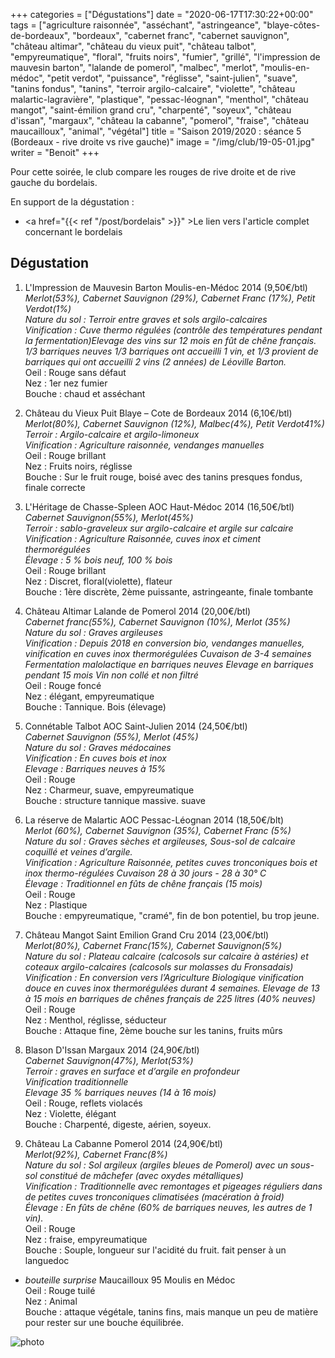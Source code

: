 +++
categories = ["Dégustations"]
date = "2020-06-17T17:30:22+00:00"
tags = ["agriculture raisonnée", "asséchant", "astringeance", "blaye-côtes-de-bordeaux", "bordeaux", "cabernet franc", "cabernet sauvignon", "château altimar", "château du vieux puit", "château talbot", "empyreumatique", "floral", "fruits noirs", "fumier", "grillé", "l'impression de mauvesin barton", "lalande de pomerol", "malbec", "merlot", "moulis-en-médoc", "petit verdot", "puissance", "réglisse", "saint-julien", "suave", "tanins fondus", "tanins", "terroir argilo-calcaire", "violette", "château malartic-lagravière", "plastique", "pessac-léognan", "menthol", "château mangot", "saint-émilion grand cru", "charpenté", "soyeux", "château d'issan", "margaux", "château la cabanne", "pomerol", "fraise", "château maucailloux", "animal", "végétal"] 
title = "Saison 2019/2020 : séance 5 (Bordeaux - rive droite vs rive gauche)"
image = "/img/club/19-05-01.jpg"
writer = "Benoit"
+++

Pour cette soirée, le club compare les rouges de rive droite et de rive gauche du bordelais.

En support de la dégustation :  
* <a href="{{< ref "/post/bordelais" >}}" >Le lien vers l'article complet concernant le bordelais</a>

## Dégustation

1. L'Impression de Mauvesin Barton Moulis-en-Médoc 2014 (9,50€/btl)  
_Merlot(53%), Cabernet Sauvignon (29%), Cabernet Franc (17%), Petit Verdot(1%)_  
_Nature du sol : Terroir  entre graves et sols argilo-calcaires_  
_Vinification : Cuve thermo régulées (contrôle des températures pendant la fermentation)Elevage des vins sur 12 mois en fût de chêne français. 1/3 barriques neuves 1/3 barriques ont accueilli 1 vin, et 1/3 provient de barriques qui ont accueilli 2 vins (2 années) de Léoville Barton._  
Oeil : Rouge sans défaut  
Nez : 1er nez fumier  
Bouche : chaud et asséchant

2. Château du Vieux Puit Blaye – Cote de Bordeaux 2014 (6,10€/btl)  <i class="fa fa-plus-circle"></i> 
_Merlot(80%), Cabernet Sauvignon (12%), Malbec(4%), Petit Verdot41%)_  
_Terroir : Argilo-calcaire et argilo-limoneux_  
_Vinification : Agriculture raisonnée, vendanges manuelles_  
Oeil : Rouge brillant  
Nez : Fruits noirs, réglisse  
Bouche : Sur le fruit rouge, boisé avec des tanins presques fondus, finale correcte

3. L'Héritage de Chasse-Spleen AOC Haut-Médoc 2014 (16,50€/btl)  
_Cabernet Sauvignon(55%), Merlot(45%)_  
_Terroir : sablo-graveleux sur argilo-calcaire et argile sur calcaire_  
_Vinification : Agriculture Raisonnée, cuves inox et ciment thermorégulées_  
_Élevage : 5 % bois neuf, 100 % bois_  
Oeil : Rouge brillant  
Nez :  Discret, floral(violette), flateur  
Bouche : 1ère discrète, 2ème puissante, astringeante, finale tombante

4. Château Altimar Lalande de Pomerol 2014 (20,00€/btl)  
_Cabernet franc(55%), Cabernet Sauvignon (10%), Merlot (35%)_  
_Nature du sol :  Graves argileuses_  
_Vinification : Depuis 2018 en conversion bio, vendanges manuelles, vinification en cuves inox thermorégulées Cuvaison de 3-4 semaines Fermentation malolactique en barriques neuves Elevage en barriques pendant 15 mois Vin non collé et non filtré_  
Oeil : Rouge foncé  
Nez :  élégant, empyreumatique  
Bouche : Tannique. Bois (élevage)

5. Connétable Talbot AOC Saint-Julien 2014 (24,50€/btl)  
_Cabernet Sauvignon (55%), Merlot (45%)_  
_Nature du sol : Graves médocaines_  
_Vinification : En cuves bois et inox_  
_Elevage : Barriques neuves à 15%_  
Oeil :  Rouge  
Nez : Charmeur, suave, empyreumatique  
Bouche : structure tannique massive. suave

6. La réserve de Malartic AOC Pessac-Léognan 2014 (18,50€/blt)  
_Merlot (60%), Cabernet Sauvignon (35%), Cabernet Franc (5%)_  
_Nature du sol : Graves sèches et argileuses, Sous-sol de calcaire coquillé et veines d’argile._  
_Vinification : Agriculture Raisonnée, petites cuves tronconiques bois et inox thermo-régulées Cuvaison 28 à 30 jours - 28 à 30° C_  
_Élevage : Traditionnel en fûts de chêne français (15 mois)_  
Oeil : Rouge  
Nez : Plastique  
Bouche : empyreumatique, "cramé", fin de bon potentiel, bu trop jeune.  

7. Château Mangot Saint Emilion Grand Cru 2014 (23,00€/btl)  
_Merlot(80%), Cabernet Franc(15%), Cabernet Sauvignon(5%)_  
_Nature du sol : Plateau calcaire (calcosols sur calcaire à astéries) et coteaux argilo-calcaires (calcosols sur molasses du Fronsadais)_  
_Vinification : En conversion vers l’Agriculture Biologique  vinification douce en cuves inox thermorégulées durant 4 semaines. Elevage de 13 à 15 mois en barriques de chênes français de 225 litres (40% neuves)_  
Oeil : Rouge  
Nez : Menthol, réglisse, séducteur  
Bouche : Attaque fine, 2ème bouche sur les tanins, fruits mûrs

8. Blason D'Issan  Margaux 2014 (24,90€/btl)  
_Cabernet Sauvignon(47%), Merlot(53%)_  
_Terroir : graves en surface et d’argile en profondeur_  
_Vinification traditionnelle_  
_Elevage 35 % barriques neuves (14 à 16 mois)_  
Oeil :  Rouge, reflets violacés  
Nez :  Violette, élégant  
Bouche : Charpenté, digeste, aérien, soyeux.

9. Château La Cabanne Pomerol 2014 (24,90€/btl)  
_Merlot(92%), Cabernet Franc(8%)_  
_Nature du sol : Sol argileux (argiles bleues de Pomerol) avec un sous-sol constitué de mâchefer (avec oxydes métalliques)_  
_Vinification : Traditionnelle avec remontages et pigeages réguliers dans de petites cuves tronconiques climatisées (macération à froid)_  
_Élevage : En fûts de chêne (60% de barriques neuves, les autres de 1 vin)._  
Oeil :  Rouge  
Nez :  fraise, empyreumatique  
Bouche : Souple, longueur sur l'acidité du fruit. fait penser à un languedoc

* _bouteille surprise_ Maucailloux 95 Moulis en Médoc  
Oeil :  Rouge tuilé  
Nez :  Animal  
Bouche : attaque végétale, tanins fins, mais manque un peu de matière pour rester sur une bouche équilibrée.  

![photo][1]

[1]: /img/club/19-05-01.jpg
